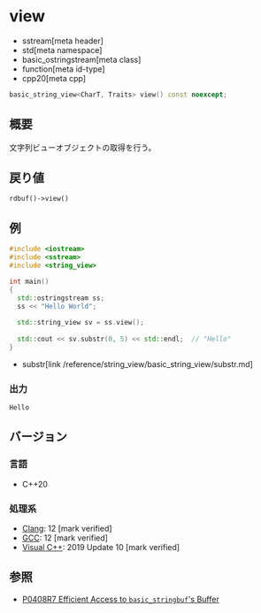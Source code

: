# view
* sstream[meta header]
* std[meta namespace]
* basic_ostringstream[meta class]
* function[meta id-type]
* cpp20[meta cpp]

```cpp
basic_string_view<CharT, Traits> view() const noexcept;
```

## 概要
文字列ビューオブジェクトの取得を行う。

## 戻り値
`rdbuf()->view()`

## 例
```cpp example
#include <iostream>
#include <sstream>
#include <string_view>

int main()
{
  std::ostringstream ss;
  ss << "Hello World";
  
  std::string_view sv = ss.view();
  
  std::cout << sv.substr(0, 5) << std::endl;  // "Hello"
}
```
* substr[link /reference/string_view/basic_string_view/substr.md]

### 出力
```
Hello
```

## バージョン
### 言語
- C++20

### 処理系
- [Clang](/implementation.md#clang): 12 [mark verified]
- [GCC](/implementation.md#gcc): 12 [mark verified]
- [Visual C++](/implementation.md#visual_cpp): 2019 Update 10 [mark verified]

## 参照
- [P0408R7 Efficient Access to `basic_stringbuf`'s Buffer](https://www.open-std.org/jtc1/sc22/wg21/docs/papers/2019/p0408r7.pdf)
